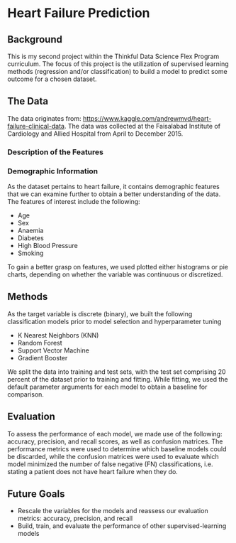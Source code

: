 # Heart Failure Prediction

## Background ## 
This is my second project within the Thinkful Data Science Flex Program curriculum. The focus of this project is the utilization of supervised learning methods (regression and/or classification) to build a model to predict some outcome for a chosen dataset.

## The Data ##
The data originates from: https://www.kaggle.com/andrewmvd/heart-failure-clinical-data. The data was collected at the Faisalabad Institute of Cardiology and Allied Hospital from April to December 2015.  

### Description of the Features

### Demographic Information
As the dataset pertains to heart failure, it contains demographic features that we can examine further to obtain a better understanding of the data. The features of interest include the following: 

- Age
- Sex
- Anaemia
- Diabetes
- High Blood Pressure
- Smoking

To gain a better grasp on features, we used plotted either histograms or pie charts, depending on whether the variable was continuous or discretized.

## Methods ##
As the target variable is discrete (binary), we built the following classification models prior to model selection and hyperparameter tuning
- K Nearest Neighbors (KNN)
- Random Forest
- Support Vector Machine 
- Gradient Booster

We split the data into training and test sets, with the test set comprising 20 percent of the dataset prior to training and fitting. While fitting, we used the default parameter arguments for each model to obtain a baseline for comparison.

## Evaluation ##
To assess the performance of each model, we made use of the following: accuracy, precision, and recall scores, as well as confusion matrices. The performance metrics were used to determine which baseline models could be discarded, while the confusion matrices were used to evaluate which model minimized the number of false negative (FN) classifications, i.e. stating a patient does not have heart failure when they do.

## Future Goals ##
- Rescale the variables for the models and reassess our evaluation metrics: accuracy, precision, and recall
- Build, train, and evaluate the performance of other supervised-learning models
